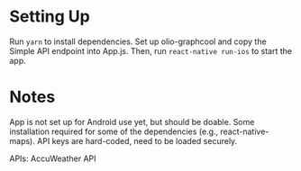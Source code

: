# Setting Up
Run `yarn` to install dependencies.
Set up olio-graphcool and copy the Simple API endpoint into App.js.
Then, run `react-native run-ios` to start the app.

# Notes
App is not set up for Android use yet, but should be doable. Some installation required for some of the dependencies (e.g., react-native-maps).
API keys are hard-coded, need to be loaded securely.

APIs:
AccuWeather API
